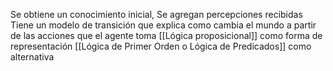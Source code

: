 Se obtiene un conocimiento inicial, 
Se agregan percepciones recibidas
Tiene un modelo de transición que explica como cambia el mundo a partir de las acciones que el agente toma
[[Lógica proposicional]] como forma de representación
[[Lógica de Primer Orden o Lógica de Predicados]] como alternativa